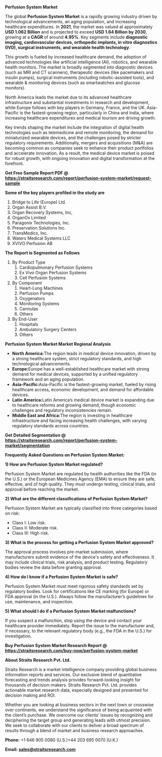 <p><strong>Perfusion System Market</strong></p>
<p>The global <strong>Perfusion System Market</strong> is a rapidly growing industry driven by technological advancements, an aging population, and increasing healthcare expenditures. In <strong>2021</strong>, the market was valued at approximately <strong>USD 1.062 Billion</strong> and is projected to exceed <strong>USD 1.64 Billion</strong><strong> by 2030</strong>, growing at a <strong>CAGR</strong> of around <strong>4.95</strong><strong>%</strong>. Key segments include <strong>diagnostic imaging, cardiovascular devices, orthopedic implants, in vitro diagnostics (IVD), surgical instruments, and wearable health technology</strong>.</p>
<p>This growth is fueled by increased healthcare demand, the adoption of advanced technologies like artificial intelligence (AI), robotics, and wearable health monitors. The market is broadly segmented into diagnostic devices (such as MRI and CT scanners), therapeutic devices (like pacemakers and insulin pumps), surgical instruments (including robotic-assisted tools), and wearable &amp; monitoring devices (such as smartwatches and glucose monitors).</p>
<p>North America leads the market due to its advanced healthcare infrastructure and substantial investments in research and development, while Europe follows with key players in Germany, France, and the UK. Asia-Pacific is the fastest-growing region, particularly in China and India, where increasing healthcare expenditures and medical tourism are driving growth.</p>
<p>Key trends shaping the market include the integration of digital health technologies such as telemedicine and remote monitoring, the demand for miniaturized wearable devices, and the challenges posed by stricter regulatory requirements. Additionally, mergers and acquisitions (M&amp;A) are becoming common as companies seek to enhance their product portfolios and accelerate innovation. As a result, the medical device market is poised for robust growth, with ongoing innovation and digital transformation at the forefront.</p>
<p><strong>Get Free Sample Report PDF @ <a href=https://straitsresearch.com/report/perfusion-system-market/request-sample>https://straitsresearch.com/report/perfusion-system-market/request-sample</a></strong></p>
<div>
<div><strong>Some of the key players profiled in the study are</strong></div>
</div>
<p><ol>
<li>Bridge to Life (Europe) Ltd.</li>
<li>Organ Assist B.V.</li>
<li>Organ Recovery Systems, Inc,</li>
<li>OrganOx Limited</li>
<li>Paragonix Technologies, Inc.</li>
<li>Preservation Solutions Inc.</li>
<li>TransMedics, Inc.</li>
<li>Waters Medical Systems LLC</li>
<li>XVIVO Perfusion AB</li>
</ol></p>
<p><strong>The Report is Segmented as Follows</strong></p>
<p><ol>
<li>By Product Type
<ol>
<li>Cardiopulmonary Perfusion Systems</li>
<li>Ex Vivo Organ Perfusion Systems</li>
<li>Cell Perfusion Systems</li>
</ol>
</li>
<li>By Component
<ol>
<li>Heart-Lung Machines</li>
<li>Perfusion Pumps</li>
<li>Oxygenators</li>
<li>Monitoring Systems</li>
<li>Cannulas</li>
<li>Others</li>
</ol>
</li>
<li>By End-User
<ol>
<li>Hospitals</li>
<li>Ambulatory Surgery Centers</li>
<li>Others</li>
</ol>
</li>
</ol></p>
<p><strong>Perfusion System Market Market Regional Analysis</strong></p>
<ul>
<li><strong>North America:</strong>The region leads in medical device innovation, driven by a strong healthcare system, strict regulatory standards, and high technological advancements.</li>
<li><strong>Europe:</strong>Europe has a well-established healthcare market with strong demand for medical devices, supported by a unified regulatory framework and an aging population.</li>
<li><strong>Asia-Pacific:</strong>Asia-Pacific is the fastest-growing market, fueled by rising healthcare access, economic development, and demand for affordable devices.</li>
<li><strong>Latin America:</strong>Latin America&rsquo;s medical device market is expanding due to healthcare reforms and growing demand, though economic challenges and regulatory inconsistencies remain.</li>
<li><strong>Middle East and Africa:</strong>The region is investing in healthcare infrastructure and facing increasing health challenges, with varying regulatory standards across countries.</li>
</ul>
<p><strong>Get Detailed Segmentation @ <a href=https://straitsresearch.com/report/perfusion-system-market/segmentation>https://straitsresearch.com/report/perfusion-system-market/segmentation</a></strong></p>
<p><strong>Frequently Asked Questions on Perfusion System Market:</strong></p>
<p><strong>1) How are Perfusion System Market regulated?</strong></p>
<p>Perfusion System Market are regulated by health authorities like the FDA (in the U.S.) or the European Medicines Agency (EMA) to ensure they are safe, effective, and of high quality. They must undergo testing, clinical trials, and approval before reaching the market.</p>
<p><strong>2) What are the different classifications of Perfusion System Market?</strong></p>
<p>Perfusion System Market are typically classified into three categories based on risk:</p>
<ul>
<li>Class I: Low risk.</li>
<li>Class II: Moderate risk.</li>
<li>Class III: High risk.</li>
</ul>
<p><strong>3) What is the process for getting a Perfusion System Market approved?</strong></p>
<p>The approval process involves pre-market submission, where manufacturers submit evidence of the device's safety and effectiveness. It may include clinical trials, risk analysis, and product testing. Regulatory bodies review the data before granting approval.</p>
<p><strong>4) How do I know if a Perfusion System Market is safe?</strong></p>
<p>Perfusion System Market must meet rigorous safety standards set by regulatory bodies. Look for certifications like CE marking (for Europe) or FDA approval (in the U.S.). Always follow the manufacturer&rsquo;s guidelines for use, maintenance, and inspection.</p>
<p><strong>5) What should I do if a Perfusion System Market malfunctions?</strong></p>
<p>If you suspect a malfunction, stop using the device and contact your healthcare provider immediately. Report the issue to the manufacturer and, if necessary, to the relevant regulatory body (e.g., the FDA in the U.S.) for investigation.</p>
<p><strong>Buy Perfusion System Market Research Report @ <a href=https://straitsresearch.com/buy-now/perfusion-system-market>https://straitsresearch.com/buy-now/perfusion-system-market</a></strong></p>
<p><strong>About Straits Research Pvt. Ltd.</strong></p>
<p>Straits Research is a market intelligence company providing global business information reports and services. Our exclusive blend of quantitative forecasting and trends analysis provides forward-looking insight for thousands of decision-makers. Straits Research Pvt. Ltd. provides actionable market research data, especially designed and presented for decision making and ROI.</p>
<p>Whether you are looking at business sectors in the next town or crosswise over continents, we understand the significance of being acquainted with the client&rsquo;s purchase. We overcome our clients&rsquo; issues by recognizing and deciphering the target group and generating leads with utmost precision. We seek to collaborate with our clients to deliver a broad spectrum of results through a blend of market and business research approaches.</p>
<p><strong><strong>Phone:</strong></strong> +1 646 905 0080 (U.S.)+44 203 695 0070 (U.K.)</p>
<p><strong><strong>Email: </strong></strong><a href=mailto:sales@straitsresearch.com><strong><u><strong>sales@straitsresearch.com</strong></u></strong></a></p>

